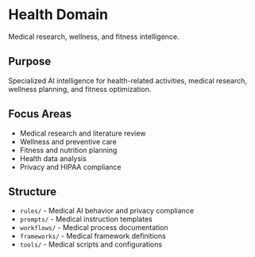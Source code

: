 # Health Domain

Medical research, wellness, and fitness intelligence.

## Purpose

Specialized AI intelligence for health-related activities, medical research, wellness planning, and fitness optimization.

## Focus Areas

- Medical research and literature review
- Wellness and preventive care
- Fitness and nutrition planning
- Health data analysis
- Privacy and HIPAA compliance

## Structure

- `rules/` - Medical AI behavior and privacy compliance
- `prompts/` - Medical instruction templates
- `workflows/` - Medical process documentation
- `frameworks/` - Medical framework definitions
- `tools/` - Medical scripts and configurations
